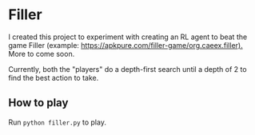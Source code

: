 # Filler

I created this project to experiment with creating an RL agent to beat the game Filler (example: <https://apkpure.com/filler-game/org.caeex.filler).>
More to come soon.

Currently, both the "players" do a depth-first search until a depth of 2 to find the best action to take.

## How to play

Run `python filler.py` to play.
